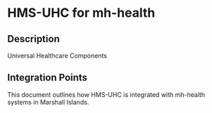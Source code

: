 # HMS-UHC for mh-health

## Description

Universal Healthcare Components

## Integration Points

This document outlines how HMS-UHC is integrated with mh-health systems in Marshall Islands.
